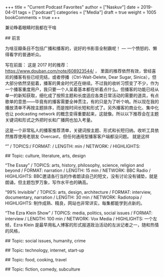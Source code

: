 +++
title = "Current Podcast Favorites"
author = ["Naskuv"]
date = 2019-04-01
tags = ["podcast"]
categories = ["Media"]
draft = true
weight = 1005
bookComments = true
+++

兼论睁着眼睛时我都在干啥

\## 前言

为啥豆瓣条目不包括广播和播客的，说好的书影音全制霸呢！
–– 一个愤怒的、懒得看字的普通听众。

写在前面：
这是 2017 时的推荐： [<https://www.douban.com/note/608923544/>](<https://www.douban.com/note/608923544/>) ， 里面的推荐依然有效，曾经喜欢的播客有些已经完结，或者停播（Ctrl-Walt-Delete, Dear Sugar, Sinica），但大部分依然坚挺着，播客的黄金时代还在继续。不过我的收听习惯变了不少，作为一个播客重度用户，我只要一个人呆着基本都在听着点什么。但播客的功能已经从单一的新知获取，细化成了按照主题和长度适应各类日常活动的需要的道具，有点歌单的意思——毕竟有的播客需要全神贯注，有的只是为了听个响。所以现在我的播放清单不再按主题排序，而是按时间长短和形式了。另外播客的商业化、集中化也让 podcasting network 的概念变得重要起来，这就像。所以以下推荐会在主题关键词和形式之外把时长和广播网也加入考量。

这是一个非常私人的播客推荐清单，关键词按主题、形式和长短归纳。收听工具依然推荐使用老朋友 Overcast，但任何通用型播客客户端都没问题。 就是这样

“” /
TOPICS:/
FORMAT: /
LENGTH:   min /
NETWORK: /
HIGHLIGHTS:

\## Topic: culture, literature, arts, design

“The Essay” /
TOPICS: arts, history, philosophy, science, religion and beyond /
FORMAT: narration /
LENGTH: 15 min /
NETWORK: BBC Radio /
HIGHLIGHTS: BBC邀请各行当的作者朗读自己的短文，没有讨论没有铺垫，就是朗诵，但主题包罗万象，写作水平也的确高。

“99% Invisible” /
TOPICS: arts, design, architecture /
FORMAT: interview, documentary, narration /
LENGTH: 30 min /
NETWORK: Radiotopia /
HIGHLIGHTS: 制作成熟、精良，网站也非常详实，每集都能学到点新的。

“The Ezra Klein Show” /
TOPICS: media, politics, social issues  /
FORMAT: interview  /
LENGTH:  100 min /
NETWORK: Vox Media /
HIGHLIGHTS: 一个左倾，Ezra Klein 是最早用私人博客的形式报道政治活动的左派记者之一，随和热情的风格，

\## Topic: social issues, humanity, crime

\## Topic: technology, internet, start-up

\## Topic: food, cooking, travel

\## Topic: fiction, comedy, subculture
